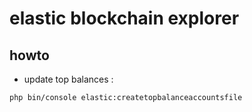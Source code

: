 elastic blockchain explorer
=======

## howto

- update top balances :

`php bin/console elastic:createtopbalanceaccountsfile`
